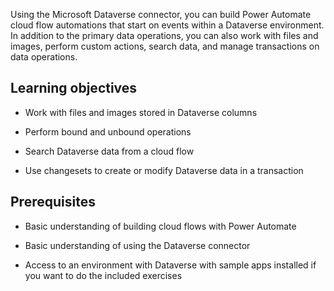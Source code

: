 Using the Microsoft Dataverse connector, you can build Power Automate cloud flow automations that start on events within a Dataverse environment. In addition to the primary data operations, you can also work with files and images, perform custom actions, search data, and manage transactions on data operations.

## Learning objectives

- Work with files and images stored in Dataverse columns

- Perform bound and unbound operations

- Search Dataverse data from a cloud flow

- Use changesets to create or modify Dataverse data in a transaction

## Prerequisites

- Basic understanding of building cloud flows with Power Automate

- Basic understanding of using the Dataverse connector

- Access to an environment with Dataverse with sample apps installed if you want to do the included exercises

